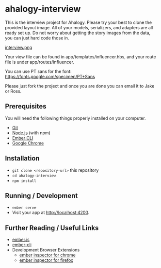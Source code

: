 # ahalogy-interview

This is the interview project for Ahalogy. Please try your best to clone the provided layout image. All of your models, serializers, and adapters are all ready set up. Do not worry about getting the story images from the data, you can just hard code those in.

[interview.png](https://s7.postimg.org/4o0jpn8kr/interview.png)

Your view file can be found in app/templates/influencer.hbs, and your route file is under app/routes/influencer.

You can use PT sans for the font: https://fonts.google.com/specimen/PT+Sans

Please just fork the project and once you are done you can email it to Jake or Ross.

## Prerequisites

You will need the following things properly installed on your computer.

* [Git](https://git-scm.com/)
* [Node.js](https://nodejs.org/) (with npm)
* [Ember CLI](https://ember-cli.com/)
* [Google Chrome](https://google.com/chrome/)

## Installation

* `git clone <repository-url>` this repository
* `cd ahalogy-interview`
* `npm install`

## Running / Development

* `ember serve`
* Visit your app at [http://localhost:4200](http://localhost:4200).


## Further Reading / Useful Links

* [ember.js](https://emberjs.com/)
* [ember-cli](https://ember-cli.com/)
* Development Browser Extensions
  * [ember inspector for chrome](https://chrome.google.com/webstore/detail/ember-inspector/bmdblncegkenkacieihfhpjfppoconhi)
  * [ember inspector for firefox](https://addons.mozilla.org/en-US/firefox/addon/ember-inspector/)
